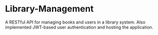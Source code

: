 # Library-Management
A RESTful API for managing books and users in a library system. Also implemented JWT-based user authentication and hosting the application.
